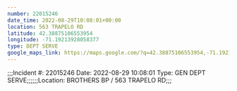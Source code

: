 ```yaml
---
number: 22015246
date_time: 2022-08-29T10:08:01+00:00
location: 563 TRAPELO RD
latitude: 42.38875106553954
longitude: -71.19213928058377
type: DEPT SERVE
google_maps_link: https://maps.google.com/?q=42.38875106553954,-71.19213928058377
---
```


;;;Incident #: 22015246   Date: 2022-08-29 10:08:01    Type: GEN DEPT SERVE;;;;;;Location: BROTHERS BP / 563 TRAPELO RD;;;
